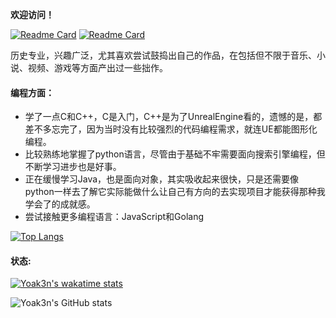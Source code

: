 **欢迎访问！**

[![Readme Card](https://github-readme-stats-omega-ten-91.vercel.app/api/pin/?username=Yoak3n&repo=DoubanMovie2Notion)](https://github.com/anuraghazra/github-readme-stats)
[![Readme Card](https://github-readme-stats-omega-ten-91.vercel.app/api/pin/?username=Yoak3n&repo=SerialPagesGenerator4notion)](https://github.com/anuraghazra/github-readme-stats)

历史专业，兴趣广泛，尤其喜欢尝试鼓捣出自己的作品，在包括但不限于音乐、小说、视频、游戏等方面产出过一些拙作。

#### 编程方面：
* 学了一点C和C++，C是入门，C++是为了UnrealEngine看的，遗憾的是，都差不多忘完了，因为当时没有比较强烈的代码编程需求，就连UE都能图形化编程。  
* 比较熟练地掌握了python语言，尽管由于基础不牢需要面向搜索引擎编程，但不断学习进步也是好事。  
* 正在缓慢学习Java，也是面向对象，其实吸收起来很快，只是还需要像python一样去了解它实际能做什么让自己有方向的去实现项目才能获得那种我学会了的成就感。  
* 尝试接触更多编程语言：JavaScript和Golang

[![Top Langs](https://github-readme-stats-omega-ten-91.vercel.app/api/top-langs/?username=Yoak3n&layout=compact)](https://github.com/anuraghazra/github-readme-stats)
#### 状态:

[![Yoak3n's wakatime stats](https://github-readme-stats-omega-ten-91.vercel.app/api/wakatime?username=Yoak3n)](https://github.com/anuraghazra/github-readme-stats)

![Yoak3n's GitHub stats](https://github-readme-stats-omega-ten-91.vercel.app/api?username=Yoak3n&show_icons=true)



<!--#START_SECTION:waka-->
<!--#END_SECTION:waka-->















<!--
**Yoak3n/Yoak3n** is a ✨ _special_ ✨ repository because its `README.md` (this file) appears on your GitHub profile.

Here are some ideas to get you started:

- 🔭 I’m currently working on ...
- 🌱 I’m currently learning ...
- 👯 I’m looking to collaborate on ...
- 🤔 I’m looking for help with ...
- 💬 Ask me about ...
- 📫 How to reach me: ...
- 😄 Pronouns: ...
- ⚡ Fun fact: ...
-->
